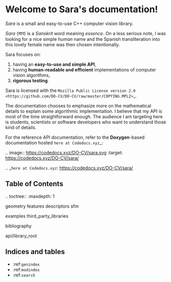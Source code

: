 Welcome to Sara's documentation!
================================

*Sara* is a small and easy-to-use C++ computer vision library.

*Sara* (सार) is a *Sanskrit* word meaning *essence*. On a less serious note, I was
looking for a nice simple *human* name and the Spanish transliteration into this
lovely female name was then chosen intentionally.

Sara focuses on:

1. having an **easy-to-use and simple API**,
2. having **human-readable and efficient** implementations of computer vision
   algorithms,
3. **rigorous testing**.

Sara is licensed with the `Mozilla Public License version
2.0 <https://github.com/DO-CV/DO-CV/raw/master/COPYING.MPL2>`_.


The documentation chooses to emphasize more on the mathematical details to
explain some algorithmic implementation. I believe that my API is most of the
time straightforward enough. The audience I am targeting here is students,
scientists or software developers who want to understand those kind of details.

For the reference API documentation, refer to the **Doxygen**-based
documentation hosted `here at Codedocs.xyz`_:

.. image:: https://codedocs.xyz/DO-CV/sara.svg
   :target: https://codedocs.xyz/DO-CV/sara/

.. _`here at Codedocs.xyz`: https://codedocs.xyz/DO-CV/sara/

Table of Contents
-----------------
.. toctree::
   :maxdepth: 1

   geometry
   features
   descriptors
   sfm

   examples
   third_party_libraries

   bibliography

   api/library_root


Indices and tables
------------------

* :ref:`genindex`
* :ref:`modindex`
* :ref:`search`
